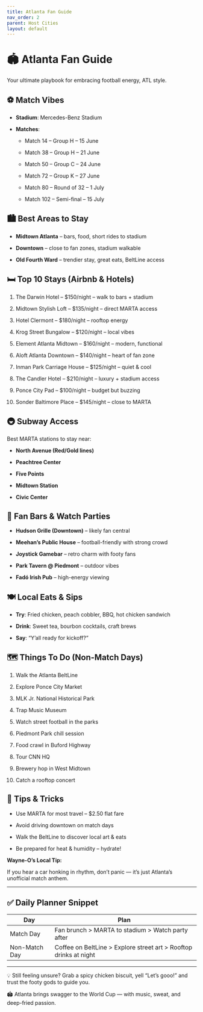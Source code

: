 ```yaml
---
title: Atlanta Fan Guide
nav_order: 2
parent: Host Cities
layout: default
---
```


# **🏟️ Atlanta Fan Guide**

 

Your ultimate playbook for embracing football energy, ATL style.

  

## **⚽ Match Vibes**

- **Stadium**: Mercedes-Benz Stadium
    
- **Matches**:
    
    - Match 14 – Group H – 15 June
        
    - Match 38 – Group H – 21 June
        
    - Match 50 – Group C – 24 June
        
    - Match 72 – Group K – 27 June
        
    - Match 80 – Round of 32 – 1 July
        
    - Match 102 – Semi-final – 15 July
        
    

  

## **🏙️ Best Areas to Stay**

- **Midtown Atlanta** – bars, food, short rides to stadium
    
- **Downtown** – close to fan zones, stadium walkable
    
- **Old Fourth Ward** – trendier stay, great eats, BeltLine access
    

  

## **🛏️ Top 10 Stays (Airbnb & Hotels)**

1. The Darwin Hotel – $150/night – walk to bars + stadium
    
2. Midtown Stylish Loft – $135/night – direct MARTA access
    
3. Hotel Clermont – $180/night – rooftop energy
    
4. Krog Street Bungalow – $120/night – local vibes
    
5. Element Atlanta Midtown – $160/night – modern, functional
    
6. Aloft Atlanta Downtown – $140/night – heart of fan zone
    
7. Inman Park Carriage House – $125/night – quiet & cool
    
8. The Candler Hotel – $210/night – luxury + stadium access
    
9. Ponce City Pad – $100/night – budget but buzzing
    
10. Sonder Baltimore Place – $145/night – close to MARTA
    

  

## **🚇 Subway Access**

  

Best MARTA stations to stay near:

- **North Avenue (Red/Gold lines)**
    
- **Peachtree Center**
    
- **Five Points**
    
- **Midtown Station**
    
- **Civic Center**
    

  

## **🍻 Fan Bars & Watch Parties**

- **Hudson Grille (Downtown)** – likely fan central
    
- **Meehan’s Public House** – football-friendly with strong crowd
    
- **Joystick Gamebar** – retro charm with footy fans
    
- **Park Tavern @ Piedmont** – outdoor vibes
    
- **Fadó Irish Pub** – high-energy viewing
    

  

## **🍽️ Local Eats & Sips**

- **Try**: Fried chicken, peach cobbler, BBQ, hot chicken sandwich
    
- **Drink**: Sweet tea, bourbon cocktails, craft brews
    
- **Say**: “Y’all ready for kickoff?”
    

  

## **🗺️ Things To Do (Non-Match Days)**

1. Walk the Atlanta BeltLine
    
2. Explore Ponce City Market
    
3. MLK Jr. National Historical Park
    
4. Trap Music Museum
    
5. Watch street football in the parks
    
6. Piedmont Park chill session
    
7. Food crawl in Buford Highway
    
8. Tour CNN HQ
    
9. Brewery hop in West Midtown
    
10. Catch a rooftop concert
    

  

## **🧠 Tips & Tricks**

- Use MARTA for most travel – $2.50 flat fare
    
- Avoid driving downtown on match days
    
- Walk the BeltLine to discover local art & eats
    
- Be prepared for heat & humidity – hydrate!
    


**Wayne-O’s Local Tip:**

  

If you hear a car honking in rhythm, don’t panic — it’s just Atlanta’s unofficial match anthem.

---

## **✅ Daily Planner Snippet**

|**Day**|**Plan**|
|---|---|
|Match Day|Fan brunch > MARTA to stadium > Watch party after|
|Non-Match Day|Coffee on BeltLine > Explore street art > Rooftop drinks at night|

---

💡 Still feeling unsure? Grab a spicy chicken biscuit, yell “Let’s gooo!” and trust the footy gods to guide you.

  

🏟️ Atlanta brings swagger to the World Cup — with music, sweat, and deep-fried passion.